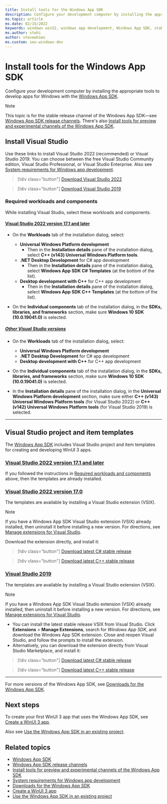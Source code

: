 ```yaml
---
title: Install tools for the Windows App SDK
description: Configure your development computer by installing the appropriate tools to develop apps for Windows by using the [Windows App SDK](/windows/apps/windows-app-sdk/).
ms.topic: article
ms.date: 02/15/2022
keywords: windows win32, windows app development, Windows App SDK, stable
ms.author: stwhi
author: stevewhims
ms.custom: seo-windows-dev
---
```


# Install tools for the Windows App SDK

Configure your development computer by installing the appropriate tools to develop apps for Windows with the [Windows App SDK](/windows/apps/windows-app-sdk/).

> [!NOTE]
> This topic is for the stable release channel of the Windows App SDK&mdash;see [Windows App SDK release channels](/windows/apps/windows-app-sdk/release-channels). There's also [Install tools for preview and experimental channels of the Windows App SDK](/windows/apps/windows-app-sdk/preview-experimental-install).

## Install Visual Studio

Use these links to install Visual Studio 2022 (recommended) or Visual Studio 2019. You can choose between the free Visual Studio Community edition, Visual Studio Professional, or Visual Studio Enterprise. Also see [System requirements for Windows app development](system-requirements.md).

> [!div class="button"]
> [Download Visual Studio 2022](/visualstudio/releases/2022/release-notes)

> [!div class="button"]
> [Download Visual Studio 2019](/visualstudio/releases/2019/release-notes)

### Required workloads and components

While installing Visual Studio, select these workloads and components.

#### [Visual Studio 2022 version 17.1 and later](#tab/vs-2022-17-1-a)

* On the **Workloads** tab of the installation dialog, select:
  * **Universal Windows Platform development**
    * Then in the **Installation details** pane of the installation dialog, select **C++ (v143) Universal Windows Platform tools**.
  * **.NET Desktop Development** for C# app development
    * Then in the **Installation details** pane of the installation dialog, select **Windows App SDK C# Templates** (at the bottom of the list).
  * **Desktop development with C++** for C++ app development
    * Then in the **Installation details** pane of the installation dialog,  select **Windows App SDK C++ Templates** (at the bottom of the list).

* On the **Individual components** tab of the installation dialog, in the **SDKs, libraries, and frameworks** section, make sure **Windows 10 SDK (10.0.19041.0)** is selected.

##### [Other Visual Studio versions](#tab/vs-other)

* On the **Workloads** tab of the installation dialog, select:
  * **Universal Windows Platform development**
  * **.NET Desktop Development** for C# app development
  * **Desktop development with C++** for C++ app development

* On the **Individual components** tab of the installation dialog, in the **SDKs, libraries, and frameworks** section, make sure **Windows 10 SDK (10.0.19041.0)** is selected.
* In the **Installation details** pane of the installation dialog, in the **Universal Windows Platform development** section, make sure either **C++ (v143) Universal Windows Platform tools** (for Visual Studio 2022) or **C++ (v142) Universal Windows Platform tools** (for Visual Studio 2019) is selected.

---

## Visual Studio project and item templates

The [Windows App SDK](index.md) includes Visual Studio project and item templates for creating and developing WinUI 3 apps.

### [Visual Studio 2022 version 17.1 and later](#tab/vs-2022-17-1-b)

If you followed the instructions in [Required workloads and components](#required-workloads-and-components) above, then the templates are already installed.

### [Visual Studio 2022 version 17.0](#tab/vs-2022-17-0)

The templates are available by installing a Visual Studio extension (VSIX).

> [!NOTE]
> If you have a Windows App SDK Visual Studio extension (VSIX) already installed, then uninstall it before installing a new version. For directions, see [Manage extensions for Visual Studio](/visualstudio/ide/finding-and-using-visual-studio-extensions).

Download the extension directly, and install it:

> [!div class="button"]
> [Download latest C# stable release](https://aka.ms/windowsappsdk/stable-vsix-2022-cs)

> [!div class="button"]
> [Download latest C++ stable release](https://aka.ms/windowsappsdk/stable-vsix-2022-cpp)

### [Visual Studio 2019](#tab/vs-2019)

The templates are available by installing a Visual Studio extension (VSIX).

> [!NOTE]
> If you have a Windows App SDK Visual Studio extension (VSIX) already installed, then uninstall it before installing a new version. For directions, see [Manage extensions for Visual Studio](/visualstudio/ide/finding-and-using-visual-studio-extensions).

* You can install the latest stable release VSIX from Visual Studio. Click **Extensions** > **Manage Extensions**, search for *Windows App SDK*, and download the Windows App SDK extension. Close and reopen Visual Studio, and follow the prompts to install the extension.
* Alternatively, you can download the extension directly from Visual Studio Marketplace, and install it:

> [!div class="button"]
> [Download latest C# stable release](https://aka.ms/windowsappsdk/stable-vsix-2019-cs)

> [!div class="button"]
> [Download latest C++ stable release](https://aka.ms/windowsappsdk/stable-vsix-2019-cpp)

---

For more versions of the Windows App SDK, see [Downloads for the Windows App SDK](downloads.md).

## Next steps

To create your first WinUI 3 app that uses the Windows App SDK, see [Create a WinUI 3 app](../winui/winui3/create-your-first-winui3-app.md).

Also see [Use the Windows App SDK in an existing project](use-windows-app-sdk-in-existing-project.md).

## Related topics

* [Windows App SDK](/windows/apps/windows-app-sdk/)
* [Windows App SDK release channels](/windows/apps/windows-app-sdk/release-channels)
* [Install tools for preview and experimental channels of the Windows App SDK](/windows/apps/windows-app-sdk/preview-experimental-install)
* [System requirements for Windows app development](system-requirements.md)
* [Downloads for the Windows App SDK](downloads.md)
* [Create a WinUI 3 app](../winui/winui3/create-your-first-winui3-app.md)
* [Use the Windows App SDK in an existing project](use-windows-app-sdk-in-existing-project.md)
